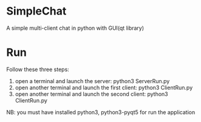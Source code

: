# SimpleChat
A simple multi-client chat in python with GUI(qt library)

# Run
Follow these three steps:
1) open a terminal and launch the server: python3 ServerRun.py
2) open another terminal and launch the first client: python3 ClientRun.py
3) open another terminal and launch the second client: python3 ClientRun.py

NB: you must have installed python3, python3-pyqt5 for run the application
